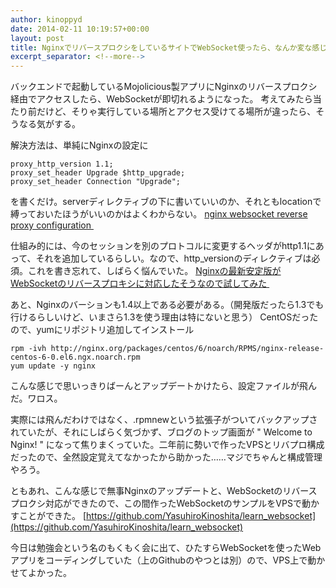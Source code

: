 ```yaml
---
author: kinoppyd
date: 2014-02-11 10:19:57+00:00
layout: post
title: NginxでリバースプロクシをしているサイトでWebSocket使ったら、なんか変な感じになった
excerpt_separator: <!--more-->
---
```


バックエンドで起動しているMojolicious製アプリにNginxのリバースプロクシ経由でアクセスしたら、WebSocketが即切れるようになった。
考えてみたら当たり前だけど、そりゃ実行している場所とアクセス受けてる場所が違ったら、そうなる気がする。

解決方法は、単純にNginxの設定に

```
proxy_http_version 1.1;
proxy_set_header Upgrade $http_upgrade;
proxy_set_header Connection "Upgrade";
```

を書くだけ。serverディレクティブの下に書いていいのか、それともlocationで縛っておいたほうがいいのかはよくわからない。
[nginx websocket reverse proxy configuration ](http://stackoverflow.com/questions/17427303/nginx-websocket-reverse-proxy-configuration)

仕組み的には、今のセッションを別のプロトコルに変更するヘッダがhttp1.1にあって、それを追加しているらしい。なので、http_versionのディレクティブは必須。これを書き忘れて、しばらく悩んでいた。
[Nginxの最新安定版がWebSocketのリバースプロキシに対応したそうなので試してみた ](http://kitak.hatenablog.jp/entry/2013/04/27/180255)

あと、Nginxのバーションも1.4以上である必要がある。（開発版だったら1.3でも行けるらしいけど、いまさら1.3を使う理由は特にないと思う）
CentOSだったので、yumにリポジトリ追加してインストール

```shell-session
rpm -ivh http://nginx.org/packages/centos/6/noarch/RPMS/nginx-release-centos-6-0.el6.ngx.noarch.rpm
yum update -y nginx
```

こんな感じで思いっきりばーんとアップデートかけたら、設定ファイルが飛んだ。ワロス。

実際には飛んだわけではなく、.rpmnewという拡張子がついてバックアップされていたが、それにしばらく気づかず、ブログのトップ画面が " Welcome to Nginx! " になって焦りまくっていた。二年前に勢いで作ったVPSとリバプロ構成だったので、全然設定覚えてなかったから助かった……マジでちゃんと構成管理やろう。

ともあれ、こんな感じで無事Nginxのアップデートと、WebSocketのリバースプロクシ対応ができたので、この間作ったWebSocketのサンプルをVPSで動かすことができた。
[https://github.com/YasuhiroKinoshita/learn_websocket](https://github.com/YasuhiroKinoshita/learn_websocket)

今日は勉強会という名のもくもく会に出て、ひたすらWebSocketを使ったWebアプリをコーディングしていた（上のGithubのやつとは別）ので、VPS上で動かせてよかった。
